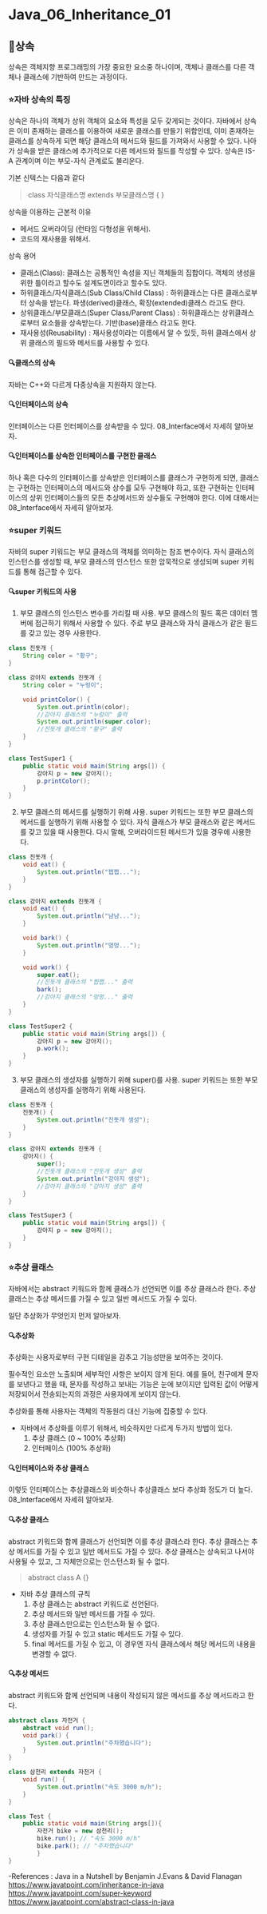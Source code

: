 # Java_06_Inheritance_01

## :muscle:상속
상속은 객체지향 프로그래밍의 가장 중요한 요소중 하나이며, 객체나 클래스를 다른 객체나 클래스에 기반하여 만드는 과정이다.

### :star:자바 상속의 특징
상속은 하나의 객체가 상위 객체의 요소와 특성을 모두 갖게되는 것이다. 자바에서 상속은 이미 존재하는 클래스를 이용하여 새로운 클래스를 만들기 위함인데, 이미 존재하는 클래스를 상속하게 되면 해당 클래스의 메서드와 필드를 가져와서 사용할 수 있다. 나아가 상속을 받은 클래스에 추가적으로 다른 메서드와 필드를 작성할 수 있다.
상속은 IS-A 관계이며 이는 부모-자식 관계로도 불리운다.

기본 신텍스는 다음과 같다  
>class 자식클래스명 extends 부모클래스명 { }  

상속을 이용하는 근본적 이유
* 메서드 오버라이딩 (런타임 다형성을 위해서).
* 코드의 재사용을 위해서.

상속 용어
* 클래스(Class): 클래스는 공통적인 속성을 지닌 객체들의 집합이다. 객체의 생성을 위한 틀이라고 할수도 설계도면이라고 할수도 있다.
* 하위클래스/자식클래스(Sub Class/Child Class) : 하위클래스는 다른 클래스로부터 상속을 받는다. 파생(derived)클래스, 확장(extended)클래스 라고도 한다.
* 상위클래스/부모클래스(Super Class/Parent Class) : 하위클래스는 상위클래스로부터 요소들을 상속받는다. 기반(base)클래스 라고도 한다.
* 재사용성(Reusability) : 재사용성이라는 이름에서 알 수 있듯, 하위 클래스에서 상위 클래스의 필드와 메서드를 사용할 수 있다.

#### :mag:클래스의 상속
자바는 C++와 다르게 다중상속을 지원하지 않는다.

#### :mag:인터페이스의 상속
인터페이스는 다른 인터페이스를 상속받을 수 있다. 08_Interface에서 자세히 알아보자.

#### :mag:인터페이스를 상속한 인터페이스를 구현한 클래스
하나 혹은 다수의 인터페이스를 상속받은 인터페이스를 클래스가 구현하게 되면, 클래스는 구현하는 인터페이스의 메서드와 상수를 모두 구현해야 하고, 또한 구현하는 인터페이스의 상위 인터페이스들의 모든 추상메서드와 상수들도 구현해야 한다.
이에 대해서는 08_Interface에서 자세히 알아보자.

### :star:super 키워드
자바의 super 키워드는 부모 클래스의 객체를 의미하는 참조 변수이다. 자식 클래스의 인스턴스를 생성할 때, 부모 클래스의 인스턴스 또한 암묵적으로 생성되며 super 키워드를 통해 접근할 수 있다.

#### :mag:super 키워드의 사용

1. 부모 클래스의 인스턴스 변수를 가리킬 때 사용.
부모 클래스의 필드 혹은 데이터 멤버에 접근하기 위해서 사용할 수 있다. 주로 부모 클래스와 자식 클래스가 같은 필드를 갖고 있는 경우 사용한다.

```java
class 진돗개 {  
	String color = "황구";  
}  

class 강아지 extends 진돗개 {  
	String color = "누렁이";  

	void printColor() {  
		System.out.println(color);
		//강아지 클래스의 "누렁이" 출력
		System.out.println(super.color);
		//진돗개 클래스의 "황구" 출력
	}  
}  

class TestSuper1 {  
	public static void main(String args[]) {  
		강아지 p = new 강아지();  
		p.printColor();  
	}
}  
```

2. 부모 클래스의 메서드를 실행하기 위해 사용.
super 키워드는 또한 부모 클래스의 메서드를 실행하기 위해 사용할 수 있다. 자식 클래스가 부모 클래스와 같은 메서드를 갖고 있을 때 사용한다. 다시 말해, 오버라이드된 메서드가 있을 경우에 사용한다.

```java
class 진돗개 {  
	void eat() {
		System.out.println("쩝쩝...");
	}  
}  

class 강아지 extends 진돗개 {  
	void eat() {
		System.out.println("냠냠...");
	}  

	void bark() {
		System.out.println("멍멍...");
	}  

	void work() {  
		super.eat();  
		//진돗개 클래스의 "쩝쩝..." 출력
		bark();  
		//강아지 클래스의 "멍멍..." 출력
	}  
}  

class TestSuper2 {  
	public static void main(String args[]) {  
		강아지 p = new 강아지();  
		p.work();  
	}
}  
```

3. 부모 클래스의 생성자를 실행하기 위해 super()를 사용.
super 키워드는 또한 부모 클래스의 생성자를 실행하기 위해 사용된다.

```java
class 진돗개 {  
	진돗개() {
		System.out.println("진돗개 생성");
	}  
}  

class 강아지 extends 진돗개 {  
	강아지() {  
		super();  
		//진돗개 클래스의 "진돗개 생성" 출력
		System.out.println("강아지 생성");  
		//강아지 클래스의 "강아지 생성" 출력
	}  
}  

class TestSuper3 {  
	public static void main(String args[]) {  
		강아지 p = new 강아지();  
	}
}  
```

### :star:추상 클래스
자바에서는 abstract 키워드와 함께 클래스가 선언되면 이를 추상 클래스라 한다. 추상 클래스는 추상 메서드를 가질 수 있고 일반 메서드도 가질 수 있다.

일단 추상화가 무엇인지 먼저 알아보자.

#### :mag:추상화
추상화는 사용자로부터 구현 디테일을 감추고 기능성만을 보여주는 것이다.

필수적인 요소만 노출되며 세부적인 사항은 보이지 않게 된다. 예를 들어, 친구에게 문자를 보낸다고 했을 때, 문자를 작성하고 보내는 기능은 눈에 보이지만 입력된 값이 어떻게 저장되어서 전송되는지의 과정은 사용자에게 보이지 않는다.

추상화를 통해 사용자는 객체의 작동원리 대신 기능에 집중할 수 있다.

* 자바에서 추상화를 이루기 위해서, 비슷하지만 다르게 두가지 방법이 있다.
  1. 추상 클래스 (0 ~ 100% 추상화)
  2. 인터페이스 (100% 추상화)

#### :mag:인터페이스와 추상 클래스
이렇듯 인터페이스는 추상클래스와 비슷하나 추상클래스 보다 추상화 정도가 더 높다. 08_Interface에서 자세히 알아보자.

#### :mag:추상 클래스
abstract 키워드와 함께 클래스가 선언되면 이를 추상 클래스라 한다. 추상 클래스는 추상 메서드를 가질 수 있고 일반 메서드도 가질 수 있다. 추상 클래스는 상속되고 나서야 사용될 수 있고, 그 자체만으로는 인스턴스화 될 수 없다.

>abstract class A {}  

* 자바 추상 클래스의 규칙
  1. 추상 클래스는 abstract 키워드로 선언된다.
  2. 추상 메서드와 일반 메서드를 가질 수 있다.
  3. 추상 클래스만으로는 인스턴스화 될 수 없다.
  4. 생성자를 가질 수 있고 static 메서드도 가질 수 있다.
  5. final 메서드를 가질 수 있고, 이 경우엔 자식 클래스에서 해당 메서드의 내용을 변경할 수 없다.

#### :mag:추상 메서드
abstract 키워드와 함께 선언되며 내용이 작성되지 않은 메서드를 추상 메서드라고 한다.

```java
abstract class 자전거 {  
	abstract void run();
	void park() {
		System.out.println("주차했습니다");
	}
}  

class 삼천리 extends 자전거 {  
	void run() {
		System.out.println("속도 3000 m/h");
	}
}

class Test {
	public static void main(String args[]){  
		자전거 bike = new 삼천리();
		bike.run(); // "속도 3000 m/h"
		bike.park(); // "주차했습니다"
		}  
}  
```

-References :
Java in a Nutshell by Benjamin J.Evans & David Flanagan  
https://www.javatpoint.com/inheritance-in-java  
https://www.javatpoint.com/super-keyword   
https://www.javatpoint.com/abstract-class-in-java